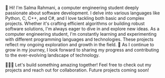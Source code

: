 🚀 Hi! I'm Salma Rahmani, a computer engineering student deeply passionate about software development. 
I delve into various languages like Python, C, C++, and C#, and I love tackling both basic and complex projects. 
Whether it's crafting efficient algorithms or building robust software solutions, I'm always eager to dive in and explore new ideas. 
As a computer engineering student, I'm constantly learning and experimenting with different programming languages and technologies. 
These projects reflect my ongoing exploration and growth in the field. 
🌱 As I continue to grow in my journey, I look forward to sharing my progress and contributing to the ever-evolving landscape of technology.

👩🏻‍💻 Let's build something amazing together! Feel free to check out my projects and reach out for collaboration. Future projects coming soon!

<!---
salmarahmani/salmarahmani is a ✨ special ✨ repository because its `README.md` (this file) appears on your GitHub profile.
You can click the Preview link to take a look at your changes.
--->
